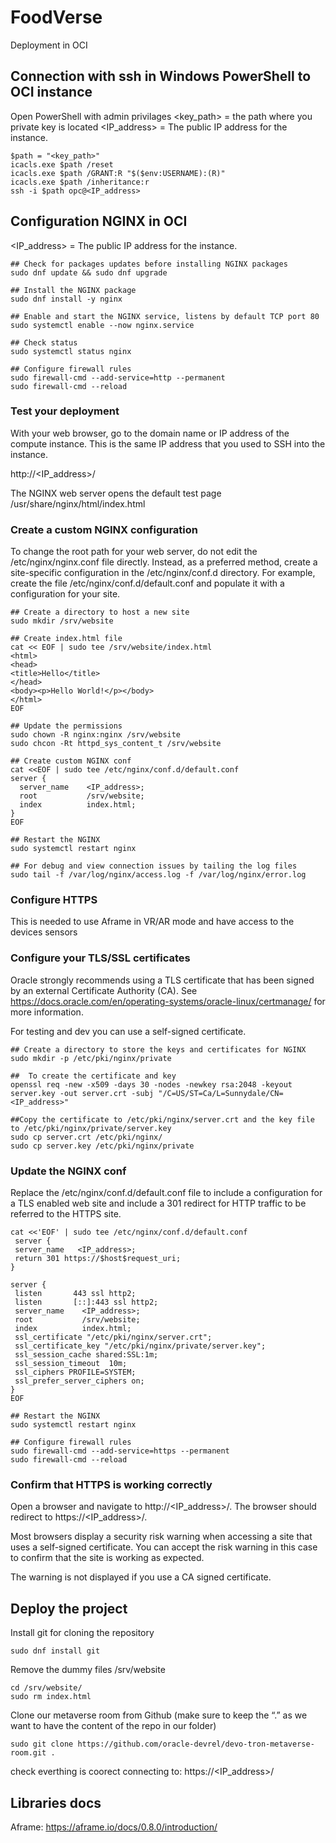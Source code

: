 # FoodVerse

Deployment in OCI
## Connection with ssh in Windows PowerShell to OCI instance 

Open PowerShell with admin privilages
<key_path> = the path where you private key is located
<IP_address> = The public IP address for the instance.
```
$path = "<key_path>"
icacls.exe $path /reset
icacls.exe $path /GRANT:R "$($env:USERNAME):(R)"
icacls.exe $path /inheritance:r
ssh -i $path opc@<IP_address>
```

## Configuration NGINX in OCI
<IP_address> = The public IP address for the instance.
```
## Check for packages updates before installing NGINX packages
sudo dnf update && sudo dnf upgrade

## Install the NGINX package
sudo dnf install -y nginx

## Enable and start the NGINX service, listens by default TCP port 80
sudo systemctl enable --now nginx.service

## Check status
sudo systemctl status nginx

## Configure firewall rules
sudo firewall-cmd --add-service=http --permanent
sudo firewall-cmd --reload
```
### Test your deployment
With your web browser, go to the domain name or IP address of the compute instance. This is the same IP address that you used to SSH into the instance.

http://<IP_address>/

The NGINX web server opens the default test page /usr/share/nginx/html/index.html

### Create a custom NGINX configuration
To change the root path for your web server, do not edit the /etc/nginx/nginx.conf file directly. Instead, as a preferred method, create a site-specific configuration in the /etc/nginx/conf.d directory. For example, create the file /etc/nginx/conf.d/default.conf and populate it with a configuration for your site.
```
## Create a directory to host a new site
sudo mkdir /srv/website

## Create index.html file
cat << EOF | sudo tee /srv/website/index.html
<html>
<head>
<title>Hello</title>
</head>
<body><p>Hello World!</p></body>
</html>
EOF

## Update the permissions
sudo chown -R nginx:nginx /srv/website
sudo chcon -Rt httpd_sys_content_t /srv/website

## Create custom NGINX conf
cat <<EOF | sudo tee /etc/nginx/conf.d/default.conf
server {
  server_name    <IP_address>;
  root           /srv/website;
  index          index.html;
}
EOF

## Restart the NGINX
sudo systemctl restart nginx

## For debug and view connection issues by tailing the log files
sudo tail -f /var/log/nginx/access.log -f /var/log/nginx/error.log
```

### Configure HTTPS
This is needed to use Aframe in VR/AR mode and have access to the devices sensors
### Configure your TLS/SSL certificates
Oracle strongly recommends using a TLS certificate that has been signed by an external Certificate Authority (CA).
See https://docs.oracle.com/en/operating-systems/oracle-linux/certmanage/ for more information.

For testing and dev you can use a self-signed certificate.
```
## Create a directory to store the keys and certificates for NGINX
sudo mkdir -p /etc/pki/nginx/private

##  To create the certificate and key
openssl req -new -x509 -days 30 -nodes -newkey rsa:2048 -keyout server.key -out server.crt -subj "/C=US/ST=Ca/L=Sunnydale/CN=<IP_address>"

##Copy the certificate to /etc/pki/nginx/server.crt and the key file to /etc/pki/nginx/private/server.key
sudo cp server.crt /etc/pki/nginx/
sudo cp server.key /etc/pki/nginx/private
```

### Update the NGINX conf
Replace the /etc/nginx/conf.d/default.conf file to include a configuration for a TLS enabled web site and include a 301 redirect for HTTP traffic to be referred to the HTTPS site.
```
cat <<'EOF' | sudo tee /etc/nginx/conf.d/default.conf
 server {
 server_name   <IP_address>;
 return 301 https://$host$request_uri;
}

server {
 listen       443 ssl http2;
 listen       [::]:443 ssl http2;
 server_name    <IP_address>;
 root           /srv/website;
 index          index.html;
 ssl_certificate "/etc/pki/nginx/server.crt";
 ssl_certificate_key "/etc/pki/nginx/private/server.key";
 ssl_session_cache shared:SSL:1m;
 ssl_session_timeout  10m;
 ssl_ciphers PROFILE=SYSTEM;
 ssl_prefer_server_ciphers on;
}
EOF

## Restart the NGINX
sudo systemctl restart nginx

## Configure firewall rules
sudo firewall-cmd --add-service=https --permanent
sudo firewall-cmd --reload
```

### Confirm that HTTPS is working correctly
Open a browser and navigate to http://<IP_address>/. The browser should redirect to https://<IP_address>/.

Most browsers display a security risk warning when accessing a site that uses a self-signed certificate. You can accept the risk warning in this case to confirm that the site is working as expected.

The warning is not displayed if you use a CA signed certificate.

## Deploy the project

Install git for cloning the repository
```
sudo dnf install git
```
Remove the dummy files
/srv/website
```
cd /srv/website/
sudo rm index.html
```
Clone our metaverse room from Github
(make sure to keep the “.” as we want to have the content of the repo in our folder)
```
sudo git clone https://github.com/oracle-devrel/devo-tron-metaverse-room.git .
```
check everthing is coorect connecting to:
https://<IP_address>/

## Libraries docs
Aframe: https://aframe.io/docs/0.8.0/introduction/